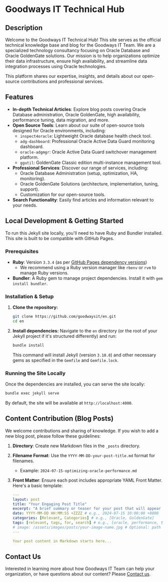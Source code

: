 # Goodways IT Technical Hub

## Description

Welcome to the Goodways IT Technical Hub! This site serves as the official technical knowledge base and blog for the Goodways IT Team. We are a specialized technology consultancy focusing on Oracle Database and Oracle GoldenGate solutions. Our mission is to help organizations optimize their data infrastructure, ensure high availability, and streamline data integration processes using Oracle technologies.

This platform shares our expertise, insights, and details about our open-source contributions and professional services.

## Features

*   **In-depth Technical Articles**: Explore blog posts covering Oracle Database administration, Oracle GoldenGate, high availability, performance tuning, data migration, and more.
*   **Open Source Tools**: Learn about our suite of open-source tools designed for Oracle environments, including:
    *   `inspect4oracle`: Lightweight Oracle database health check tool.
    *   `adg-dashboard`: Professional Oracle Active Data Guard monitoring dashboard.
    *   `oracle-adgmgr`: Oracle Active Data Guard switchover management platform.
    *   `ggutil`: GoldenGate Classic edition multi-instance management tool.
*   **Professional Services**: Discover our range of services, including:
    *   Oracle Database Administration (setup, optimization, HA, monitoring).
    *   Oracle GoldenGate Solutions (architecture, implementation, tuning, support).
    *   Customization for our open-source tools.
*   **Search Functionality**: Easily find articles and information relevant to your needs.

## Local Development & Getting Started

To run this Jekyll site locally, you'll need to have Ruby and Bundler installed. This site is built to be compatible with GitHub Pages.

### Prerequisites

*   **Ruby**: Version `3.3.4` (as per [GitHub Pages dependency versions](https://pages.github.com/versions/))
    *   We recommend using a Ruby version manager like `rbenv` or `rvm` to manage Ruby versions.
*   **Bundler**: A Ruby gem to manage project dependencies. Install it with `gem install bundler`.

### Installation & Setup

1.  **Clone the repository:**
    ```bash
    git clone https://github.com/goodwaysit/en.git
    cd en
    ```

2.  **Install dependencies:**
    Navigate to the `en` directory (or the root of your Jekyll project if it's structured differently) and run:
    ```bash
    bundle install
    ```
    This command will install Jekyll (version `3.10.0`) and other necessary gems as specified in the `Gemfile` and `Gemfile.lock`.

### Running the Site Locally

Once the dependencies are installed, you can serve the site locally:

```bash
bundle exec jekyll serve
```

By default, the site will be available at `http://localhost:4000`.

## Content Contribution (Blog Posts)

We welcome contributions and sharing of knowledge. If you wish to add a new blog post, please follow these guidelines:

1.  **Directory**: Create new Markdown files in the `_posts` directory.
2.  **Filename Format**: Use the `YYYY-MM-DD-your-post-title.md` format for filenames.
    *   Example: `2024-07-15-optimizing-oracle-performance.md`
3.  **Front Matter**: Ensure each post includes appropriate YAML Front Matter. Here's a basic template:

    ```yaml
    ---
    layout: post
    title: "Your Engaging Post Title"
    excerpt: "A brief summary or teaser for your post that will appear on listing pages."
    date: YYYY-MM-DD HH:MM:SS +ZZZZ # e.g., 2024-07-15 10:00:00 +0800
    categories: [Relevant, Categories] # e.g., [Oracle, GoldenGate]
    tags: [relevant, tags, for, search] # e.g., [oracle, performance, tuning]
    # image: /assets/images/posts/your-image-name.jpg # Optional: path to a relevant image
    ---

    Your post content in Markdown starts here...
    ```

## Contact Us

Interested in learning more about how Goodways IT Team can help your organization, or have questions about our content?
Please [Contact us](https://goodwaysit.github.io/en/contact/).

